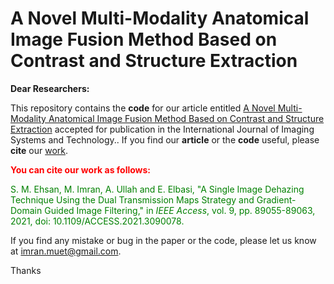 # A Novel Multi-Modality Anatomical Image Fusion Method Based on Contrast and Structure Extraction

**Dear Researchers:**

This repository contains the **code** for our article entitled [A Novel Multi-Modality Anatomical Image Fusion Method Based on Contrast and Structure Extraction](https://ieeexplore.ieee.org/stamp/stamp.jsp?tp=&arnumber=9458242) accepted for publication in the International Journal of Imaging Systems and Technology.. If you find our **article** or the **code** useful, please **cite** our [work](https://ieeexplore.ieee.org/document/9458242). 

<font color="red">**You can cite our work as follows:**</font>

<font color="green"> S. M. Ehsan, M. Imran, A. Ullah and E. Elbasi, "A Single Image Dehazing Technique Using the Dual Transmission Maps Strategy and Gradient-Domain Guided Image Filtering," in *IEEE Access*, vol. 9, pp. 89055-89063, 2021, doi: 10.1109/ACCESS.2021.3090078. </font>

If you find any mistake or bug in the paper or the code, please let us know at imran.muet@gmail.com.

Thanks
